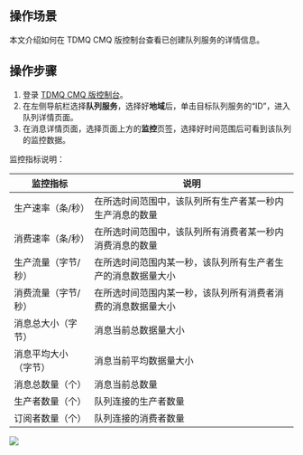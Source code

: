 ## 操作场景

本文介绍如何在 TDMQ CMQ 版控制台查看已创建队列服务的详情信息。

## 操作步骤

1. 登录 [TDMQ CMQ 版控制台](https://console.cloud.tencent.com/tdmq/cmq-queue)。
2. 在左侧导航栏选择**队列服务**，选择好**地域**后，单击目标队列服务的“ID”，进入队列详情页面。
3. 在消息详情页面，选择页面上方的**监控**页签，选择好时间范围后可看到该队列的监控数据。

监控指标说明：

| 监控指标             | 说明                                                         |
| -------------------- | ------------------------------------------------------------ |
| 生产速率（条/秒）    | 在所选时间范围中，该队列所有生产者某一秒内生产消息的数量     |
| 消费速率（条/秒）    | 在所选时间范围中，该队列所有消费者某一秒内消费消息的数量     |
| 生产流量（字节/秒）  | 在所选时间范围内某一秒，该队列所有生产者生产的消息数据量大小 |
| 消费流量（字节/秒）  | 在所选时间范围内某一秒，该队列所有消费者消费的消息数据量大小 |
| 消息总大小（字节）   | 消息当前总数据量大小                                         |
| 消息平均大小（字节） | 消息当前平均数据量大小                                       |
| 消息总数量（个）     | 消息当前总数量                                               |
| 生产者数量（个）	   |  队列连接的生产者数量   |
| 订阅者数量（个）     |	队列连接的消费者数量   |

![](https://main.qcloudimg.com/raw/aafd54c1328c3ad12f51b91504907af5.png)
